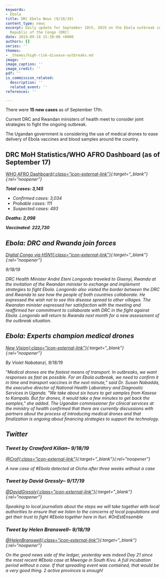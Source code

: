 ```yaml
---
keywords:
- Ebola
title: DRC Ebola News (9/18/19)
content_type: news
excerpt: Daily update for September 18th, 2019 on the Ebola outbreak in eastern Democratic
  Republic of the Congo (DRC)
date: 2019-09-18 15:30:00 +0000
authors: []
series: ''
themes:
- _themes/high-risk-disease-outbreaks.md
image: ''
image_caption: ''
image_credit: ''
pdf: ''
is_commission_related:
  description: ''
  related_event: ''
references: ''

---
```

There were **15 new cases** as of September 17th.

Current DRC and Rwandan ministers of health meet to consider joint strategies to fight the ongoing outbreak.

The Ugandan government is considering the use of medical drones to ease delivery of Ebola vaccines and blood samples around the country.

## DRC MoH Statistics/WHO AFRO Dashboard (as of September 17)

[WHO AFRO Dashboard<i/>{:class=”icon-external-link”}](https://who.maps.arcgis.com/apps/opsdashboard/index.html#/e70c3804f6044652bc37cce7d8fcef6c){:target=”_blank”}{:rel=”noopener”}

**Total cases: 3,145**

* Confirmed cases: 3,034
* Probable cases: 111
* Suspected cases: 493

**Deaths: 2,098**

**Vaccinated**: **222,730**

## Ebola: DRC and Rwanda join forces

[_Digital Congo via H5N1_<i/>{:class=”icon-external-link”}](https://crofsblogs.typepad.com/h5n1/2019/09/ebola-drc-and-rwanda-join-forces.html){:target=”_blank”}{:rel=”noopener”}

_9/18/19_

DRC Health Minister André Eteni Longondo traveled to Gisenyi, Rwanda at the invitation of the Rwandan minister to exchange and implement strategies to fight Ebola. Longondo also visited the border between the DRC and Rwanda to see how the people of both countries collaborate. He expressed the wish not to see this disease spread to other villages. The Rwandan minister expressed her satisfaction with the meeting and reaffirmed her commitment to collaborate with DRC in the fight against Ebola. Longondo will return to Rwanda next month for a new assessment of the outbreak situation.

## Ebola: Experts champion medical drones

[_New Vision_<i/>{:class=”icon-external-link”}](https://www.newvision.co.ug/new_vision/news/1507196/ebola-experts-champion-medical-drones){:target=”_blank”}{:rel=”noopener”}

_By Violet Nabatanzi, 9/18/19_

"Medical drones are the fastest means of transport. In outbreaks, we want responses as fast as possible. For an Ebola outbreak, we need to confirm it in time and transport vaccines in the next minute," said Dr. Susan Nabadda, the executive director of National Health Laboratory and Diagnostic Services in Uganda. "We take about six hours to get samples from Kasese to Kampala. But for drones, it would take a few minutes to get back the samples," she added. The Ugandan commissioner for clinical services at the ministry of health confirmed that there are currently discussions with partners about the process of introducing medical drones and that finalization is ongoing about financing strategies to support the technology.

## Twitter

### Tweet by Crawford Kilian– 9/18/19

[@Crof<i/>{:class=”icon-external-link”}](https://twitter.com/Crof/status/1174334331411550214){:target=”_blank”}{:rel=”noopener”}

A new case of #Ebola detected at Oicha after three weeks without a case

### Tweet by David Gressly– 9/17/19

[@DavidGressly<i/>{:class=”icon-external-link”}](https://twitter.com/DavidGressly/status/1173963825592328194){:target=”_blank”}{:rel=”noopener”}

Speaking to local journalists about the steps we will take together with local authorities to ensure that we listen to the concerns of local populations and get their trust to fight #Ebola together here in Ituri. #OnEstEnsemble

### Tweet by Helen Branswell– 9/18/19

[@HelenBranswell<i/>{:class=”icon-external-link”}](https://twitter.com/HelenBranswell/status/1174317553587556358){:target=”_blank”}{:rel=”noopener”}

On the good news side of the ledger, yesterday was indeed Day 21 since the most recent #Ebola case at Mwenge in South Kivu. A full incubation period without a case. If that spreading event was contained, that would be a very good thing. 2 active provinces is enough!